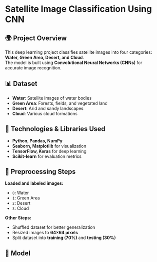 # Satellite Image Classification Using CNN  

## 🌍 Project Overview  
This deep learning project classifies satellite images into four categories: **Water, Green Area, Desert, and Cloud**.  
The model is built using **Convolutional Neural Networks (CNNs)** for accurate image recognition.  

## 📊 Dataset  
- **Water**: Satellite images of water bodies  
- **Green Area**: Forests, fields, and vegetated land  
- **Desert**: Arid and sandy landscapes  
- **Cloud**: Various cloud formations  

## 🔧 Technologies & Libraries Used  
- **Python, Pandas, NumPy**  
- **Seaborn, Matplotlib** for visualization  
- **TensorFlow, Keras** for deep learning  
- **Scikit-learn** for evaluation metrics  

## 🔄 Preprocessing Steps  
**Loaded and labeled images:**  
- `0`: Water  
- `1`: Green Area  
- `2`: Desert  
- `3`: Cloud  

**Other Steps:**  
- Shuffled dataset for better generalization  
- Resized images to **64×64 pixels**  
- Split dataset into **training (70%)** and **testing (30%)**  

## 🤖 Model
